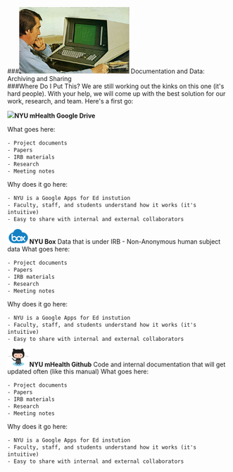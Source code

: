 ###<img src="/Images/computer.png" width="250">  Documentation and Data: Archiving and Sharing  
###Where Do I Put This?
We are still working out the kinks on this one (it's hard people). With your help, we will come up with the best solution for our work, research, and team. Here's a first go:

<img src="/Images/Google-Drive-icon.ico" width="50">**NYU mHealth Google Drive**

What goes here:

    - Project documents  
    - Papers  
    - IRB materials  
    - Research  
    - Meeting notes
    
Why does it go here:

    - NYU is a Google Apps for Ed instution
    - Faculty, staff, and students understand how it works (it's intuitive)
    - Easy to share with internal and external collaborators

<img src="/Images/Box-logo.jpg" width="50">**NYU Box**
Data that is under IRB - Non-Anonymous human subject data
What goes here:

    - Project documents  
    - Papers  
    - IRB materials  
    - Research  
    - Meeting notes
    
Why does it go here:

    - NYU is a Google Apps for Ed instution
    - Faculty, staff, and students understand how it works (it's intuitive)
    - Easy to share with internal and external collaborators

<img src="/Images/Octocat.png" width="50">**NYU mHealth Github**
Code and internal documentation that will get updated often (like this manual)
What goes here:

    - Project documents  
    - Papers  
    - IRB materials  
    - Research  
    - Meeting notes
    
Why does it go here:

    - NYU is a Google Apps for Ed instution
    - Faculty, staff, and students understand how it works (it's intuitive)
    - Easy to share with internal and external collaborators
